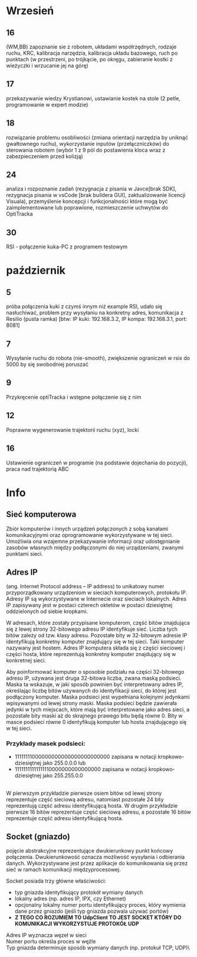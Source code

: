 # Wrzesień
## 16
(WM,BB) zapoznanie sie z robotem, układami współrzędnych, rodzaje ruchu, KRC, kalibracja narzędzia, kalibracja układu bazowego, ruch po punktach (w przestrzeni, po trójkącie, po okręgu, zabieranie kostki z wieżyczki i wrzucanie jej na górę)

## 17
przekazywanie wiedzy Krystianowi, ustawianie kostek na stole (2 petle, programowanie w expert modzie)

## 18
rozwiązanie problemu osobliwości (zmiana orientacji narzędzia by uniknąć gwałtownego ruchu), wykorzystanie inputów (przełączniczków) do sterowania robotem (wybór 1 z 9 pól do postawienia kloca wraz z zabezpieczeniem przed kolizją)

## 24
analiza i rozpoznanie zadań (rezygnacja z pisania w Javce[brak SDK], rezygnacja pisania w vsCode [brak buildera GUI], zaktualizowanie licencji Visuala), przemyślenie koncepcji i funkcjonalności które mogą być zaimplementowane lub poprawione, rozmieszczenie uchwytów do OptiTracka

## 30
RSI - połączenie kuka-PC z programem testowym

# październik
## 5
próba połączenia kuki z czymś innym niż example RSI, udało się nasłuchiwać, problem przy wysyłaniu na konkretny adres, komunikacja z Resilio (pusta ramka)
[btw: IP kuki: 192.168.3.2, IP kompa: 192.168.3.1, port: 8081]

## 7
Wysyłanie ruchu do robota (nie-smooth), zwiększenie ograniczeń w rsix do 5000 by się swobodniej poruszać

## 9
Przykręcenie optiTracka i wstępne połączenie się z nim

## 12
Poprawne wygenerowanie trajektorii ruchu (xyz), locki

## 16
Ustawienie ograniczeń w programie (na podstawie dojechania do pozycji), praca nad trajektorią ABC

# Info

## Sieć komputerowa
Zbiór komputerów i innych urządzeń połączonych z sobą kanałami komunikacyjnymi oraz oprogramowanie wykorzystywane w tej sieci. Umożliwia ona wzajemne przekazywanie informacji oraz udostępnianie zasobów własnych między podłączonymi do niej urządzeniami, zwanymi punktami sieci.

## Adres IP
(ang. Internet Protocol address – IP address) to unikatowy numer przyporządkowany urządzeniom w sieciach komputerowych, protokołu IP. Adresy IP są wykorzystywane w Internecie oraz sieciach lokalnych. Adres IP zapisywany jest w postaci czterech oktetów w postaci dziesiętnej oddzielonych od siebie kropkami.

W adresach, które zostały przypisane komputerom, część bitów znajdująca się z lewej strony 32-bitowego adresu IP identyfikuje sieć. Liczba tych bitów zależy od tzw. klasy adresu. Pozostałe bity w 32-bitowym adresie IP identyfikują konkretny komputer znajdujący się w tej sieci. Taki komputer nazywany jest hostem. Adres IP komputera składa się z części sieciowej i części hosta, które reprezentują konkretny komputer znajdujący się w konkretnej sieci.

Aby poinformować komputer o sposobie podziału na części 32-bitowego adresu IP, używana jest druga 32-bitowa liczba, zwana maską podsieci. Maska ta wskazuje, w jaki sposób powinien być interpretowany adres IP, określając liczbę bitów używanych do identyfikacji sieci, do której jest podłączony komputer. Maska podsieci jest wypełniana kolejnymi jedynkami wpisywanymi od lewej strony maski. Maska podsieci będzie zawierała jedynki w tych miejscach, które mają być interpretowane jako adres sieci, a pozostałe bity maski aż do skrajnego prawego bitu będą równe 0. Bity w masce podsieci równe 0 identyfikują komputer lub hosta znajdującego się w tej sieci.

### Przykłady masek podsieci:
* 11111111000000000000000000000000 zapisana w notacji kropkowo-dziesiętnej jako 255.0.0.0 lub
* 11111111111111110000000000000000 zapisana w notacji kropkowo-dziesiętnej jako 255.255.0.0

\
W pierwszym przykładzie pierwsze osiem bitów od lewej strony reprezentuje część sieciową adresu, natomiast pozostałe 24 bity reprezentują część adresu identyfikującą hosta. W drugim przykładzie pierwsze 16 bitów reprezentuje część sieciową adresu, a pozostałe 16 bitów reprezentuje część adresu identyfikującą hosta.

## Socket (gniazdo)
pojęcie abstrakcyjne reprezentujące dwukierunkowy punkt końcowy połączenia. Dwukierunkowość oznacza możliwość wysyłania i odbierania danych. Wykorzystywane jest przez aplikacje do komunikowania się przez sieć w ramach komunikacji międzyprocesowej.

Socket posiada trzy główne właściwości:
* typ gniazda identyfikujący protokół wymiany danych
* lokalny adres (np. adres IP, IPX, czy Ethernet)
* opcjonalny lokalny numer portu identyfikujący proces, który wymienia dane przez gniazdo (jeśli typ gniazda pozwala używać portów)
* **Z TEGO CO ROZUMIEM TO UdpClient TO JEST SOCKET KTÓRY DO KOMUNIKACJI WYKORZYSTUJE PROTOKÓŁ UDP**

Adres IP wyznacza węzeł w sieci\
Numer portu określa proces w węźle\
Typ gniazda determinuje sposób wymiany danych (np. protokuł TCP, UDP)\
